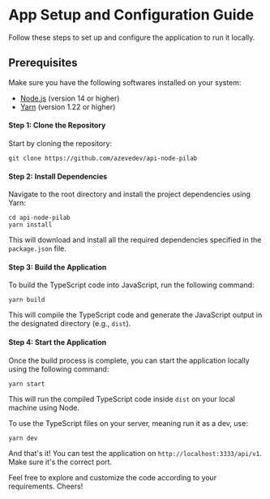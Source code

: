 # App Setup and Configuration Guide

Follow these steps to set up and configure the application to run it locally.

## Prerequisites

Make sure you have the following softwares installed on your system:

- [Node.js](https://nodejs.org) (version 14 or higher)
- [Yarn](https://yarnpkg.com) (version 1.22 or higher)

#### Step 1: Clone the Repository

Start by cloning the repository:

```shell
git clone https://github.com/azevedev/api-node-pilab
```

#### Step 2: Install Dependencies

Navigate to the root directory and install the project dependencies using Yarn:

```shell
cd api-node-pilab
yarn install
```

This will download and install all the required dependencies specified in the `package.json` file.

#### Step 3: Build the Application

To build the TypeScript code into JavaScript, run the following command:

```shell
yarn build
```

This will compile the TypeScript code and generate the JavaScript output in the designated directory (e.g., `dist`).

#### Step 4: Start the Application

Once the build process is complete, you can start the application locally using the following command:

```shell
yarn start
```
This will run the compiled TypeScript code inside `dist` on your local machine using Node.

To use the TypeScript files on your server, meaning run it as a dev, use:

```shell
yarn dev
```

And that's it! You can test the application on `http://localhost:3333/api/v1`. Make sure it's the correct port.

Feel free to explore and customize the code according to your requirements. Cheers!
